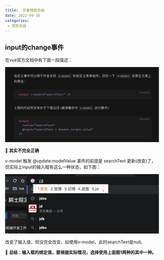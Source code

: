 ```yaml
---
title:  京麦搜索总结
date: 2022-09-16
categories: 
 - 项目总结
---
```

<Boxx type='tip' />

## input的change事件

在vue官方文档中有下面一段描述：

![p](../../img/22-09-16.png)

:dolphin: **其实不完全正确**

v-model 触发 @update:modelValue 事件的前提是 searchText 更新(改变)了，但实际上input的输入框有这么一种状态，如下图：

![p](../../img/22-09-16-2.png)

改变了输入值，但没完全改变，如使用v-model，此时searchText是null。

:book: **总结：输入框的绑定值，要根据实际情况，选择使用上面图1两种的其中一种。**